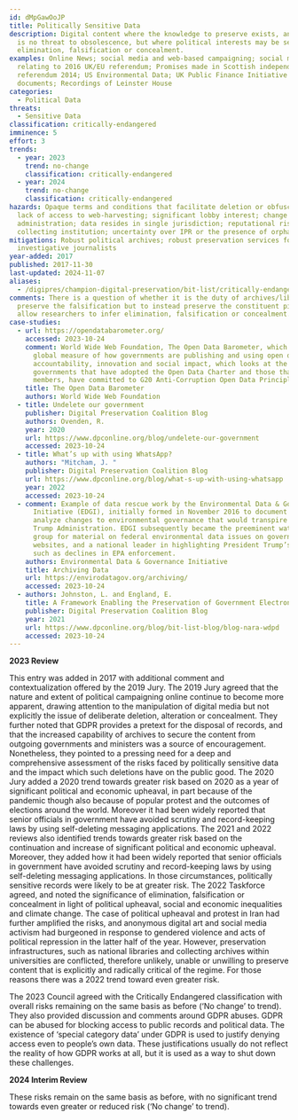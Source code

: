 ```yaml
---
id: dMpGawOoJP
title: Politically Sensitive Data
description: Digital content where the knowledge to preserve exists, and there
  is no threat to obsolescence, but where political interests may be served by
  elimination, falsification or concealment.
examples: Online News; social media and web-based campaigning; social media
  relating to 2016 UK/EU referendum; Promises made in Scottish independence
  referendum 2014; US Environmental Data; UK Public Finance Initiative (PFI)
  documents; Recordings of Leinster House
categories:
  - Political Data
threats:
  - Sensitive Data
classification: critically-endangered
imminence: 5
effort: 3
trends:
  - year: 2023
    trend: no-change
    classification: critically-endangered
  - year: 2024
    trend: no-change
    classification: critically-endangered
hazards: Opaque terms and conditions that facilitate deletion or obfuscation;
  lack of access to web-harvesting; significant lobby interest; change of
  administration; data resides in single jurisdiction; reputational risk to
  collecting institution; uncertainty over IPR or the presence of orphaned works
mitigations: Robust political archives; robust preservation services for
  investigative journalists
year-added: 2017
published: 2017-11-30
last-updated: 2024-11-07
aliases:
  - /digipres/champion-digital-preservation/bit-list/critically-endangered/bitlist-politically-sensitive-data
comments: There is a question of whether it is the duty of archives/libraries to
  preserve the falsification but to instead preserve the constituent pieces to
  allow researchers to infer elimination, falsification or concealment.
case-studies:
  - url: https://opendatabarometer.org/
    accessed: 2023-10-24
    comment: World Wide Web Foundation, The Open Data Barometer, which provides a
      global measure of how governments are publishing and using open data for
      accountability, innovation and social impact, which looks at the 30
      governments that have adopted the Open Data Charter and those that, as G20
      members, have committed to G20 Anti-Corruption Open Data Principles.
    title: The Open Data Barometer
    authors: World Wide Web Foundation
  - title: Undelete our government
    publisher: Digital Preservation Coalition Blog
    authors: Ovenden, R.
    year: 2020
    url: https://www.dpconline.org/blog/undelete-our-government
    accessed: 2023-10-24
  - title: What’s up with using WhatsApp?
    authors: "Mitcham, J. "
    publisher: Digital Preservation Coalition Blog
    url: https://www.dpconline.org/blog/what-s-up-with-using-whatsapp
    year: 2022
    accessed: 2023-10-24
  - comment: Example of data rescue work by the Environmental Data & Governance
      Initiative (EDGI), initially formed in November 2016 to document and
      analyze changes to environmental governance that would transpire under the
      Trump Administration. EDGI subsequently became the preeminent watchdog
      group for material on federal environmental data issues on government
      websites, and a national leader in highlighting President Trump’s impacts
      such as declines in EPA enforcement.
    authors: Environmental Data & Governance Initiative
    title: Archiving Data
    url: https://envirodatagov.org/archiving/
    accessed: 2023-10-24
  - authors: Johnston, L. and England, E.
    title: A Framework Enabling the Preservation of Government Electronic Records
    publisher: Digital Preservation Coalition Blog
    year: 2021
    url: https://www.dpconline.org/blog/bit-list-blog/blog-nara-wdpd
    accessed: 2023-10-24
---
```

**2023 Review**

This entry was added in 2017 with additional comment and contextualization offered by the 2019 Jury. The 2019 Jury agreed that the nature and extent of political campaigning online continue to become more apparent, drawing attention to the manipulation of digital media but not explicitly the issue of deliberate deletion, alteration or concealment. They further noted that GDPR provides a pretext for the disposal of records, and that the increased capability of archives to secure the content from outgoing governments and ministers was a source of encouragement. Nonetheless, they pointed to a pressing need for a deep and comprehensive assessment of the risks faced by politically sensitive data and the impact which such deletions have on the public good. The 2020 Jury added a 2020 trend towards greater risk based on 2020 as a year of significant political and economic upheaval, in part because of the pandemic though also because of popular protest and the outcomes of elections around the world. Moreover it had been widely reported that senior officials in government have avoided scrutiny and record-keeping laws by using self-deleting messaging applications. The 2021 and 2022 reviews also identified trends towards greater risk based on the continuation and increase of significant political and economic upheaval. Moreover, they added how it had been widely reported that senior officials in government have avoided scrutiny and record-keeping laws by using self-deleting messaging applications. In those circumstances, politically sensitive records were likely to be at greater risk. The 2022 Taskforce agreed, and noted the significance of elimination, falsification or concealment in light of political upheaval, social and economic inequalities and climate change. The case of political upheaval and protest in Iran had further amplified the risks, and anonymous digital art and social media activism had burgeoned in response to gendered violence and acts of political repression in the latter half of the year. However, preservation infrastructures, such as national libraries and collecting archives within universities are conflicted, therefore unlikely, unable or unwilling to preserve content that is explicitly and radically critical of the regime. For those reasons there was a 2022 trend toward even greater risk.

The 2023 Council agreed with the Critically Endangered classification with overall risks remaining on the same basis as before (‘No change’ to trend). They also provided discussion and comments around GDPR abuses. GDPR can be abused for blocking access to public records and political data. The existence of ‘special category data’ under GDPR is used to justify denying access even to people’s own data. These justifications usually do not reflect the reality of how GDPR works at all, but it is used as a way to shut down these challenges.

**2024 Interim Review**

These risks remain on the same basis as before, with no significant trend towards even greater or reduced risk (‘No change’ to trend).
